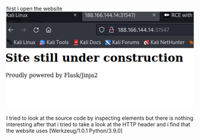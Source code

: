 first i open the website
![My Image](img/1.png.png)

I tried to look at the source code by inspecting elements but there is nothing interesting
after that i tried to take a look at the HTTP header
and i find that the website uses [Werkzeug/1.0.1 Python/3.9.0]

